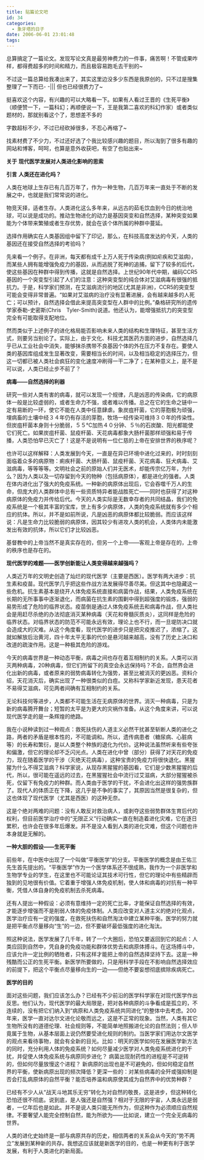 ```yaml
---
title: 贴篇论文吧
id: 34
categories:
  - 象牙塔的日子
date: 2006-06-01 23:01:48
tags:
---
```


总算搞定了一篇论文。发现写论文真是最劳神费力的一件事，痛苦啊！不管成果咋样，都得费超多的时间和精力，而且极容易跑毛去干别的~

不过这一篇总算给我凑出来了，其实这里边没多少东西是我原创的，只不过是搜集整理了一下而已- -||| 但也已经很费力了~

挺喜欢这个内容，有兴趣的可以大略看一下。如果有人看过王晋的《生死平衡》（顺便赞一下，一篇科幻；再顺便说一下，王是我第二喜欢的科幻作家）或者类似题材的，那就别看这个了，思想差不多的

字数超标不少，不过已经砍掉很多，不忍心再缩了~

找素材费了不少力，不过还好选了个我比较感兴趣的题目，所以淘到了很多有趣的网站和博客，呵呵，也算是意外收获吧，有空了也贴出来~

**关于**
**现代医学发展对人类进化影响的思索**

**引言**
**人类还在进化吗？**

人类在地球上生存已有几百万年了，作为一种生物，几百万年来一直处于不断的发展之中，也就是我们常常说的进化。

物竞天择，适者生存。人类进化这么多年来，从远古的茹毛饮血到今日的统治地球，可以说是成功的。推动生物进化的动力是基因突变和自然选择，某种突变如果能为个体带来繁殖或者生存优势，就会在该个体所属的种群中蔓延。

选择作用确实在人类基因组中留下了印记，那么，在科技高度发达的今天，人类的基因还在接受自然选择的考验吗？

先来看一个例子。在非洲，每天都有成千上万人死于传染病(例如疟疾和艾滋病)，而某些人拥有能增强免疫力的基因，从而逃脱了死神的追捕，留下了较多的后代，使这些基因在种群中得到传播，这就是自然选择。上世纪90年代中期，编码CCR5基因的一个突变型引起了人们的注意：这种突变型的纯合体对艾滋病毒有很强的抵抗力。于是，科学家们预测，在艾滋病流行的地区(尤其是非洲)，CCR5的突变型可能会变得非常普遍。“如果对艾滋病的治疗没有显著进展，会有越来越多的人死亡；可以预计，自然选择会借此来提高突变型在人群中的比例。”桑格研究所的遗传学家泰勒-史密斯(Chris　Tyler-Smith)说道。他还认为，能增强抵抗力的突变型完全有可能取得支配地位。

然而类似于上述例子的进化格局能否影响未来人类的结构和生理特征，甚至生活方式，则要另当别论了。实际上，由于文化、科技尤其医药方面的进步，自然选择几乎已从工业社会中消失，能够抹杀携带不良基因个体的外在压力不复存在。要使人类的基因库组成发生显著改变，需要相当长的时间，以及相当稳定的选择压力，但这一切都已被人类社会疯狂的变化速度冲刷得一干二净了；在某种意义上，是不是可以说，人类已经止步不前了？

**病毒——自然选择的利器**

研究一些对人类有害的病毒，就可以发现一个规律，凡是凶恶的传染病，它的病原体一般是比较虚弱的，或者生命力不强，或者难以传播。总之在它的生命之链中一定有易断的一环，使它不能在人类中任意肆虐。象炭疽杆菌，它的芽胞极为顽强，埋病畜的土壤中经３４年仍有存活的芽胞，牧场一经传染可维持３０年的传染性。但炭疽杆菌本身则十分脆弱，５５℃加热４０分钟、５％的石炭酸、阳光都能使它们死亡。如果炭疽杆菌、鼠疫杆菌、天花病毒都象大肠杆菌那样顽强和易于传播，人类恐怕早已灭亡了！这是不是说明有一位仁慈的上帝在安排世界的秩序呢？

也许可以这样解释：人类发展到今天，一直是在异已环境中进化过来的，时时刻刻面临着众多的病原物：痢疾杆菌、大肠杆菌、鼠疫杆菌、天花病毒、狂犬病毒、艾滋病毒，等等等等。文明社会之前的原始人们并无医术，却能传宗亿万年，为什么？因为人类以及一切存留到今天的物种（包括病原体），都是进化的强者。人类在体内进化出了强大的免疫系统。一种新的病原体出现后，它会吞噬千万人的生命，但庞大的人类群体中总有一些资质特异者能战胜死亡——同时也获得了对这种病原体的免疫力并传给后代。今天的人类实际是无数幸存者的共同结晶，我们的免疫系统是一个极其丰富的宝库，世上有多少病原体，人类的免疫系统就有多少个相应的抗体。所以，并不是如前所说，凡是凶恶的病原体都比较脆弱。而应该这样说：凡是生命力比较脆弱的病原体，因其较少有进攻人类的机会，人类体内未能激发出有效的抗体，所以它们才比较凶恶。

基督教中的上帝当然不是真实存在的，但另一个上帝——客观上帝是存在的，上帝的秩序也是存在的。

**现代医学的难题——医学创新能让人类变得越来越强吗？**

人类近万年的文明史创造了灿烂的现代医学（主要是西医）。医学有两大进步：抗生素和疫苗。现代医学几乎把这些作战方法发展得尽善尽美。但这其中也隐藏这一些危机。抗生素基本是绕开人体免疫系统直接和病菌作战，结果，人类免疫系统在长期的无所事事中逐渐退化，而病菌在抗生素的围剿中得到超强度的锻炼，强弱的易势形成了危险的临界状态。疫苗倒是通过人体免疫系统去和病毒作战，但人类社会是用赶尽杀绝的办法彻底消灭某种病毒（天花和脊髓灰质炎），这同样是危险的临界状态。对临界状态的防范不可能永远有效，理论上也不行，而一旦堤防决口就会造成大的灾难。从这个角度看，现代医学的进步只是把灾疫推迟了，浓缩了。这就如解放后治黄河，四十年太平无事的代价是悬河越来越高，没有了历史上决口和改道的疏浚作用。这是一种极其危险的游戏。

今天的病毒世界是一种动态平衡，病毒之间也存在着互相制约的关系。人类可以消灭两种病毒，20种病毒，但它们所留下的真空会永远保持吗？不会，自然界会进化出新的病毒，或者原来的弱势病毒转化为强势，甚至比被消灭的更凶恶。资料介绍，天花消灭后，确实出现了一种很类似的白痘。又称科学家新近发现，患天花者不易得艾滋病，可见两者间确有互相制约的关系。

无论科技何等进步，人类都不可能生活在无病原体的世界。消灭一种病毒，只是为新的病毒腾开舞台；短暂的太平是为更大的灾祸作准备。从这个角度来讲，可以说现代医学走的是一条辉煌的绝路。

我在小说种读到过一种观点：救死扶伤的人道主义必然干扰甚至斩断人类的进化之路，两者的矛盾是根本性的，不可能调和。所以，遗传病患者（糖尿病、心脏病等）的长寿和繁衍，是以人类整个种族的退化为代价。这种说法虽然听来有些夸张和偏激，但它的理论却不乏闪光点。人类在进化中曾（部分）获得了对天花的免疫力，现在随着医学的干涉（灭绝天花病毒），这种宝贵的免疫力将很快退化。黑猩猩为什么不得艾滋病？科学家说，从现存黑猩猩的基因看，它们是少数黑猩猩的后代，所以，很可能在遥远的过去，在黑猩猩社会中流行过艾滋病，大部分猩猩被杀死，仅留下有免疫力的种群。而人类由于医学的干扰，不会进化出这样的强势族群了。现代人的体质正在下降，这几乎是不争的事实了，其原因当然是很复杂的，但这也体现了现代医学（尤其是西医）的这种无奈。

这是个绝对两难的问题：没有人敢反对救治病人，或剥夺这些弱势群体生育后代的权利，但目前医学治疗中的“无限正义”行动确实一直在制造着进化灾难，它在逐日累积，也许会在很多年后爆发。并不是没人看到人类的进化灾难，但这个问题也许本身就是无解的。

**一种大胆的假设——生死平衡**

前些年，在中医中出现了一个叫做“平衡医学”的分支。平衡医学的概念是由王佑三先生首先提出的。“平衡医学”作为一个医学体系还不很成熟，我作为一个非医学和生物学专业的学生，在这里也不可能论证其技术可行性，但它的理论中有些精辟而独到的见地很有价值。它着重于增强人体免疫机制，使人体和病毒的对抗有一种平衡，凭借人体自身的免疫机制去杀死病毒。

还有人提出一种假设：必须有意维持一定的死亡比率，才能保证自然选择的有效，才能逐步增强而不是削弱人体的免疫体制。人类应改变对人道主义的绝对化观点，医学治疗应有一定的强度，在救死扶伤和自然淘汰中建立某种平衡。医学的努力就是把平衡点尽量移向“生”的一边，但不要破坏最低强度的进化淘汰。

照这种说法，医学发展了几千年，转了一个大圈后，恐怕又要返回到它的起点：人类应回到自然中，凭自身的免疫功能和群体优势去和病原体搏斗。在这场搏斗中，应该允许一定比例的牺牲者，只有这样才能把上帝的自然选择坚持下去。这是一种残酷而公正的生死平衡。新医学所要做的，只是用科学手段在不影响自然选择效应的前提下，把这个平衡点尽量移向生的一边——但绝不要妄想彻底摈除疾病死亡。

**医学的目的**

面对这些问题，我们应该怎么办？已经有不少前沿的医学科学家在对现代医学作出反思。他们认为，现代医学的最大局限是，把对各种病原的斗争看成是孤立的，不连续的，没有把它们纳入到“病原和人类免疫系统共同进化”的整体中去考虑。200年来，医学一直对达尔文进化论敬而远之，这是不正常的现象。当然，人类有其它生物所没有的道德伦理、社会规则等，不能简单地照搬进化论的自然法则；但人毕竟属于生物，从基本层面上说仍然要受进化规则的制约。当医学家们用达尔文医学的观点来看待事物，就会有全新的目光。比如：明天的医学如何在发展医学新方法的同时，充分利用人体的免疫系统？如何尽量减少医学对人类免疫系统进化的干扰，并促使人体免疫系统与病原同步进化？ 病菌出现耐药性的进程是不可逆转的，但如何尽量放慢这个进程？ 新病原的出现也是不可避免的，但如何稳定自然界的平衡，使新病原出现的频次降低？更深一些的：对某些病毒的全歼或强抑制是否会打乱病原体的自然平衡？能否培养温和病原使其成为自然界中的优势种群？

已经有不少人从“战天斗地其乐无穷”转化为对自然的敬畏，这是进步，但这种转化恐怕还很不彻底。说到底，是人强还是自然强？相对于无限的宇宙，人类永远是弱者，一亿年后也是如此。并不是说人类只能无所作为，但这种作为必须顺应自然规律。不要奢望人能完全控制自然，能为所欲为——比如说，建立一个完全无病毒的世界。

人类的进化史始终是一部与病原共存的历史，相信两者的关系会从今天的“势不两立”发展到某种新的共存。我想这应该就是新医学的目的，也是一种更有利于医学发展，有利于人类进化的新局面。
